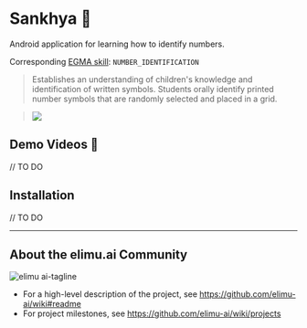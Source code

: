 # Sankhya 🔢

Android application for learning how to identify numbers.

Corresponding [EGMA skill](https://github.com/elimu-ai/model/blob/main/src/main/java/ai/elimu/model/v2/enums/content/NumeracySkill.java): `NUMBER_IDENTIFICATION`
> Establishes an understanding of children's knowledge and identification of written symbols. Students orally identify printed number symbols that are randomly selected and placed in a grid.
    
> ![](https://raw.githubusercontent.com/elimu-ai/webapp/main/src/main/webapp/static/img/admin/EGMA_NUMBER_IDENTIFICATION.png)

## Demo Videos 🎥

// TO DO

## Installation

// TO DO

---

## About the elimu.ai Community

![elimu ai-tagline](https://user-images.githubusercontent.com/15718174/54360503-e8e88980-465c-11e9-9792-32b513105cf3.png)

 * For a high-level description of the project, see https://github.com/elimu-ai/wiki#readme
 * For project milestones, see https://github.com/elimu-ai/wiki/projects
